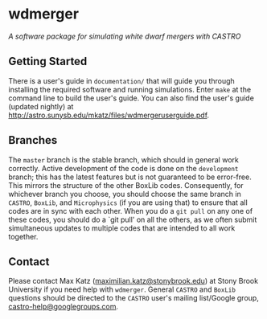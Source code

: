 # wdmerger
*A software package for simulating white dwarf mergers with CASTRO*

## Getting Started

There is a user's guide in `documentation/` that will guide you 
through installing the required software and running simulations. 
Enter `make` at the command line to build the user's guide. You 
can also find the user's guide (updated nightly) at 
http://astro.sunysb.edu/mkatz/files/wdmergeruserguide.pdf.

## Branches

The `master` branch is the stable branch, which should in general
work correctly. Active development of the code is done on the
`development` branch; this has the latest features but is not
guaranteed to be error-free. This mirrors the structure of the
other BoxLib codes. Consequently, for whichever branch you choose,
you should choose the same branch in `CASTRO`, `BoxLib`, and
`Microphysics` (if you are using that) to ensure that all codes
are in sync with each other. When you do a `git pull` on any one
of these codes, you should do a `git pull' on all the others, as
we often submit simultaneous updates to multiple codes that are
intended to all work together.

## Contact

Please contact Max Katz (maximilian.katz@stonybrook.edu) at
Stony Brook University if you need help with `wdmerger`.
General `CASTRO` and `BoxLib` questions should be directed
to the `CASTRO` user's mailing list/Google group,
castro-help@googlegroups.com.
